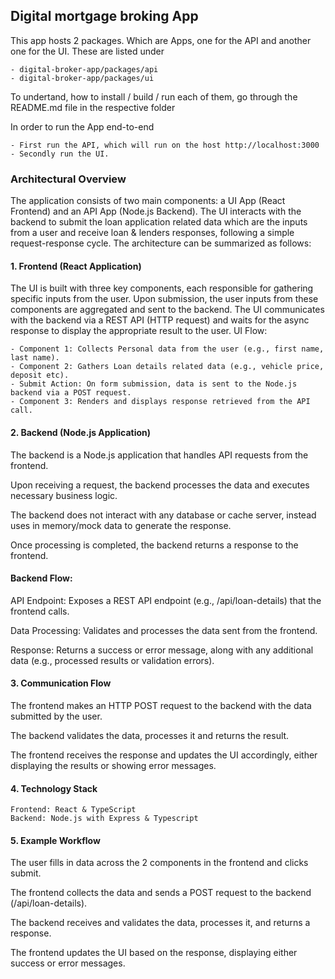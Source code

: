 ## Digital mortgage broking App

This app hosts 2 packages. Which are Apps, one for the API and another one for the UI. These are listed under

```
- digital-broker-app/packages/api
- digital-broker-app/packages/ui
```

To undertand, how to install / build / run each of them, go through the README.md file in the respective folder

In order to run the App end-to-end

```
- First run the API, which will run on the host http://localhost:3000
- Secondly run the UI.
```

### Architectural Overview

The application consists of two main components: a UI App (React Frontend) and an API App (Node.js Backend). The UI interacts with the backend to submit the loan application related data which are the inputs from a user and receive loan & lenders responses, following a simple request-response cycle. The architecture can be summarized as follows:

#### 1. Frontend (React Application)

The UI is built with three key components, each responsible for gathering specific inputs from the user.
Upon submission, the user inputs from these components are aggregated and sent to the backend.
The UI communicates with the backend via a REST API (HTTP request) and waits for the async response to display the appropriate result to the user.
UI Flow:

```
- Component 1: Collects Personal data from the user (e.g., first name, last name).
- Component 2: Gathers Loan details related data (e.g., vehicle price, deposit etc).
- Submit Action: On form submission, data is sent to the Node.js backend via a POST request.
- Component 3: Renders and displays response retrieved from the API call.
```

#### 2. Backend (Node.js Application)

The backend is a Node.js application that handles API requests from the frontend.

Upon receiving a request, the backend processes the data and executes necessary business logic.

The backend does not interact with any database or cache server, instead uses in memory/mock data to generate the response.

Once processing is completed, the backend returns a response to the frontend.

#### Backend Flow:

API Endpoint: Exposes a REST API endpoint (e.g., /api/loan-details) that the frontend calls.

Data Processing: Validates and processes the data sent from the frontend.

Response: Returns a success or error message, along with any additional data (e.g., processed results or validation errors).

#### 3. Communication Flow

The frontend makes an HTTP POST request to the backend with the data submitted by the user.

The backend validates the data, processes it and returns the result.

The frontend receives the response and updates the UI accordingly, either displaying the results or showing error messages.

#### 4. Technology Stack

```
Frontend: React & TypeScript
Backend: Node.js with Express & Typescript
```

#### 5. Example Workflow

The user fills in data across the 2 components in the frontend and clicks submit.

The frontend collects the data and sends a POST request to the backend (/api/loan-details).

The backend receives and validates the data, processes it, and returns a response.

The frontend updates the UI based on the response, displaying either success or error messages.
